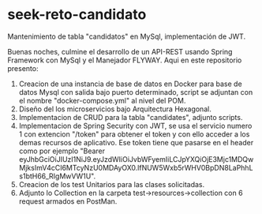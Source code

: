 # seek-reto-candidato
Mantenimiento de tabla "candidatos" en MySql, implementación de JWT.

Buenas noches, culmine el desarrollo de un API-REST usando Spring Framework con MySql y el Manejador FLYWAY.
Aqui en este repositorio presento:
1) Creacion de una instancia de base de datos en Docker para base de datos Mysql con salida bajo puerto determinado, script se adjuntan con el nombre "docker-compose.yml" al nivel del POM.
2) Diseño del los microservicios bajo Arquitectura Hexagonal.
3) Implementacion de CRUD para la tabla "candidates", adjunto scripts.
4) Implementacion de Spring Security con JWT, se usa el servicio numero 1 con extencion "/token" para obtener el token y con ello acceder a los demas recursos de aplicativo. Ese token tiene que pasarse en el header como por ejemplo "Bearer eyJhbGciOiJIUzI1NiJ9.eyJzdWIiOiJvbWFyemIiLCJpYXQiOjE3Mjc1MDQwMjksImV4cCI6MTcyNzU0MDAyOX0.lfNUW5Wxb5rWHV0BpDN8LaPhhLs1btH66_RIgMwVW1U".
5) Creacion de los test Unitarios para las clases solicitadas.
6) Adjunto lo Collection en la carpeta test->resources->collection con 6 request armados en PostMan.
